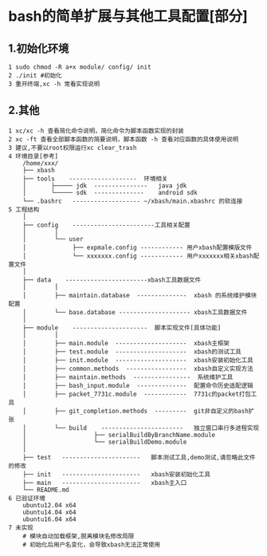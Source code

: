 bash的简单扩展与其他工具配置[部分]
=====
1.初始化环境
----------
    1 sudo chmod -R a+x module/ config/ init
    2 ./init #初始化
    3 重开终端,xc -h 常看实现说明

2.其他
----------
    1 xc/xc -h 查看简化命令说明，简化命令为脚本函数实现的封装
    2 xc -ft 查看全部脚本函数的简要说明，脚本函数 -h 查看对应函数的具体使用说明
    3 建议,不要以root权限运行xc clear_trash
    4 环境目录[参考]
        /home/xxx/
        ├── xbash
        ├── tools    -------------------  环境相关
        │       ├───── jdk  ---------------   java jdk
        │       └───── sdk  --------------    android sdk
        └── .bashrc   ------------------- ~/xbash/main.xbashrc 的软连接 
    5 工程结构
        │
        ├── config    -----------------------工具相关配置
        │        │
        │        └── user
        │             ├── expmale.config ------------ 用户xbash配置模版文件
        │             └── xxxxxxx.config ------------ 用户xxxxxxx相关xbash配置文件
        │
        ├── data    -----------------------xbash工具数据文件
        │        │
        │        ├── maintain.database  --------------  xbash 的系统维护模块配置
        │        └── base.database -------------------- xbash工具数据文件
        │
        ├── module    ---------------------  脚本实现文件[具体功能]
        │        │
        │        ├── main.module  --------------------  xbash主框架
        │        ├── test.module  --------------------  xbash的测试工具
        │        ├── init.module  --------------------  xbash安装初始化工具
        │        ├── common.methods  -----------------  xbash自定义实现方法
        │        ├── maintain.methods  ----------------  系统维护工具
        │        ├── bash_input.module  --------------  配置命令历史适配逻辑
        │        ├── packet_7731c.module  ------------  7731c的packet打包工具
        │        ├── git_completion.methods  ---------  git非自定义的bash扩张
        │        └── build    -----------------------   独立窗口串行多进程实现
        │                   ├── serialBuildByBranchName.module
        │                   └── serialBuildDemo.module
        │
        ├── test   ----------------------   脚本测试工具,demo测试,请忽略此文件的修改
        ├── init   ----------------------   xbash安装初始化工具
        ├── main   ----------------------   xbash主入口
        └── README.md
    6 已验证环境
        ubuntu12.04 x64
        ubuntu14.04 x64
        ubuntu16.04 x64
    7 未实现
        # 模块自动加载框架,脱离模块名修改局限
        # 初始化后用户名变化，会导致xbash无法正常使用